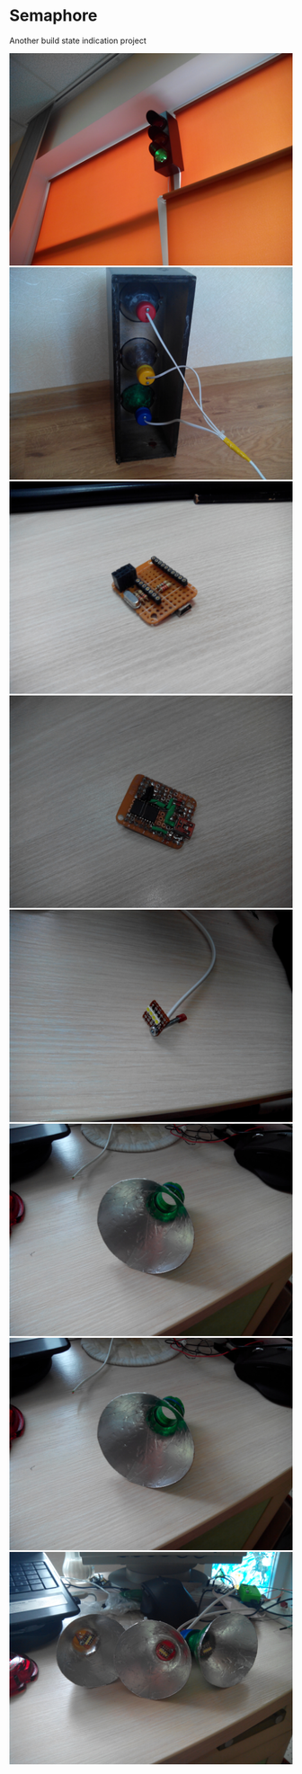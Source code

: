 Semaphore
=========

Another build state indication project


![Complete](/images/IMG_20140908_161912.jpg "Complete")
![Inside](/images/IMG_20140812_172111.jpg "Inside")
![Circuit up](/images/IMG_20140901_103015.jpg "Circuit up")
![Circuit down](/images/IMG_20140901_103035.jpg "Circuit down")
![Diodes](/images/IMG_20140812_161348.jpg "Diodes")
![Bottle](/images/IMG_20140812_161704.jpg "Bottle")
![Lamp](/images/IMG_20140812_161704.jpg "Lamp")
![Lamps](/images/IMG_20140812_162616.jpg "Lamps")